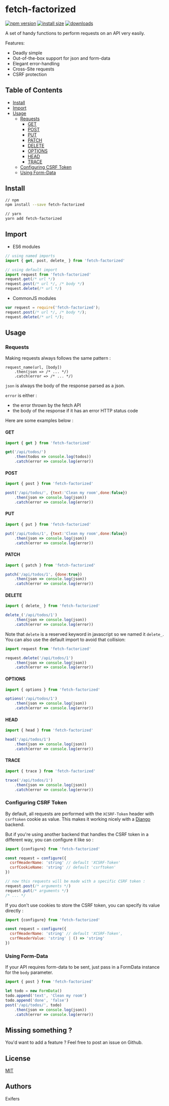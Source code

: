 # fetch-factorized
[![npm version](https://img.shields.io/npm/v/fetch-factorized.svg?style=flat-square)](https://www.npmjs.com/package/fetch-factorized)
[![install size](https://badgen.net/packagephobia/install/fetch-factorized)](https://packagephobia.now.sh/result?p=fetch-factorized)
[![downloads](https://img.shields.io/npm/dm/fetch-factorized.svg?style=flat-square)](https://npm-stat.com/charts.html?package=fetch-factorized)


A set of handy functions to perform requests on an API very easily.

Features:

- Deadly simple
- Out-of-the-box support for json and form-data
- Elegant error-handling
- Cross-Site requests
- CSRF protection

## Table of Contents
- [Install](#install)
- [Import](#import)
- [Usage](#usage)
    - [Requests](#requests)
        - [GET](#get)
        - [POST](#post)
        - [PUT](#put)
        - [PATCH](#patch)
        - [DELETE](#delete)
        - [OPTIONS](#options)
        - [HEAD](#head)
        - [TRACE](#trace)
    - [Configuring CSRF Token](#configuring-csrf-token)
    - [Using Form-Data](#using-form-data)


## Install
```bash
// npm
npm install --save fetch-factorized

// yarn
yarn add fetch-factorized
```

## Import
- ES6 modules
```javascript
// using named imports
import { get, post, delete_ } from 'fetch-factorized'

// using default import
import request from 'fetch-factorized'
request.get(/* url */)
request.post(/* url */, /* body */)
request.delete(/* url */)
```
- CommonJS modules
```javascript
var request = require('fetch-factorized');
request.post(/* url */, /* body */);
request.delete(/* url */);
```

## Usage
### Requests
Making requests always follows the same pattern :
```
request_name(url, [body])
    .then(json => /* ... */)
    .catch(error => /* ... */)    
```
```json``` is always the body of the response parsed as a json.

```error``` is either :
- the error thrown by the fetch API
- the body of the response if it has an error HTTP status code

Here are some examples below :
#### GET
```javascript
import { get } from 'fetch-factorized'

get('/api/todos/')
    .then(todos => console.log(todos))
    .catch(error => console.log(error))
```
#### POST
```javascript
import { post } from 'fetch-factorized'

post('/api/todos/', {text:'Clean my room',done:false})
    .then(json => console.log(json))
    .catch(error => console.log(error))
```
#### PUT
```javascript
import { put } from 'fetch-factorized'

put('/api/todos/1', {text:'Clean my room',done:false})
    .then(json => console.log(json))
    .catch(error => console.log(error))
```
#### PATCH
```javascript
import { patch } from 'fetch-factorized'

patch('/api/todos/1', {done:true})
    .then(json => console.log(json))
    .catch(error => console.log(error))
```
#### DELETE
```javascript
import { delete_ } from 'fetch-factorized'

delete_('/api/todos/1')
    .then(json => console.log(json))
    .catch(error => console.log(error))
```
Note that ```delete``` is a reserved keyword in javascript so we named it ```delete_```. You can also use the default import to avoid that collision:
```javascript
import request from 'fetch-factorized'

request.delete('/api/todos/1')
    .then(json => console.log(json))
    .catch(error => console.log(error))
```

#### OPTIONS
```javascript
import { options } from 'fetch-factorized'

options('/api/todos/1')
    .then(json => console.log(json))
    .catch(error => console.log(error))
```
#### HEAD
```javascript
import { head } from 'fetch-factorized'

head('/api/todos/1')
    .then(json => console.log(json))
    .catch(error => console.log(error))
```
#### TRACE
```javascript
import { trace } from 'fetch-factorized'

trace('/api/todos/1')
    .then(json => console.log(json))
    .catch(error => console.log(error))
```

### Configuring CSRF Token
By default, all requests are performed with the ```XCSRF-Token``` header with ```csrftoken``` cookie as value. This makes it working nicely with a [Django](https://www.djangoproject.com) backend.

But if you're using another backend that handles the CSRF token in a different way, you can configure it like so :
```javascript
import {configure} from 'fetch-factorized'

const request = configure({
  csrfHeaderName: 'string' // default 'XCSRF-Token'
  csrfCookieName: 'string' // default 'csrftoken'
})

// now this requests will be made with a specific CSRF token :
request.post(/* arguments */)
request.put(/* arguments */)
/* ... */
```
If you don't use cookies to store the CSRF token, you can specify its value directly :
```javascript
import {configure} from 'fetch-factorized'

const request = configure({
  csrfHeaderName: 'string' // default 'XCSRF-Token',
  csrfHeaderValue: 'string' | () => 'string'
})
```

### Using Form-Data
If your API requires form-data to be sent, just pass in a FormData instance for the ```body``` parameter.

```javascript
import { post } from 'fetch-factorized'

let todo = new FormData()
todo.append('text', 'Clean my room')
todo.append('done', 'false')
post('/api/todos/', todo)
    .then(json => console.log(json))
    .catch(error => console.log(error))
```

## Missing something ?
You'd want to add a feature ? Feel free to post an issue on Github.

## License
[MIT](https://couto.mit-license.org/)

## Authors
Exifers
